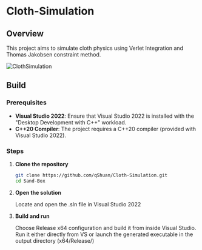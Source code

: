 # Cloth-Simulation

## Overview
This project aims to simulate cloth physics using Verlet Integration and Thomas Jakobsen constraint method.

![ClothSimulation](https://github.com/user-attachments/assets/5d6783dd-edab-4b5a-9d54-321af4beacb2)

## Build

### Prerequisites

- **Visual Studio 2022**: Ensure that Visual Studio 2022 is installed with the "Desktop Development with C++" workload.
- **C++20 Compiler**: The project requires a C++20 compiler (provided with Visual Studio 2022).

### Steps

1. **Clone the repository**
   ```bash
   git clone https://github.com/qShuan/Cloth-Simulation.git
   cd Sand-Box

2. **Open the solution**
   
      Locate and open the .sln file in Visual Studio 2022

4. **Build and run**
   
      Choose Release x64 configuration and build it from inside Visual Studio. Run it either directly from VS or launch the generated executable in the output directory (x64/Release/)
